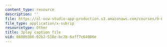```yaml
---
content_type: resource
description: ''
file: https://ol-ocw-studio-app-production.s3.amazonaws.com/courses/9-00sc-introduction-to-psychology-fall-2011/8600b38602b2518ebc2b6aff7c64986e_v4ur5mna060.vtt
file_type: application/x-subrip
resourcetype: Other
title: 3play caption file
uid: 8600b386-02b2-518e-bc2b-6aff7c64986e
---
```

